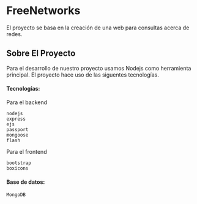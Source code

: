 # FreeNetworks
El proyecto se basa en la creación de una web para consultas acerca de redes.
## Sobre El Proyecto
Para el desarrollo de nuestro proyecto usamos Nodejs como herramienta principal.
El proyecto hace uso de las siguentes tecnologías.
#### Tecnologías:
Para el backend
```
nodejs
express
ejs
passport
mongoose
flash
```
Para el frontend
```
bootstrap
boxicons
```
#### Base de datos:
```
MongoDB
```

